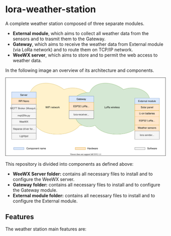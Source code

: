 # lora-weather-station

A complete weather station composed of three separate modules. 
- **External module**, which aims to collect all weather data from the sensors and to trasmit them to the Gateway.
- **Gateway**, which aims to receive the weather data from External module (via LoRa network) and to route them on TCP/IP network.
- **WeeWX server**, which aims to store and to permit the web access to weather data.

In the following image an overview of its architecture and components.

![weather station architecture](https://raw.githubusercontent.com/pasgabriele/lora-weather-station/main/weather-station-architecture.svg)
 
This repository is divided into components as defined above:
- **WeeWX Server folder:** contains all necessary files to install and to configure the WeeWX server.
- **Gateway folder:** contains all necessary files to install and to configure the Gateway module.
- **External module folder:** contains all necessary files to install and to configure the External module.

## Features
The weather station main features are:
